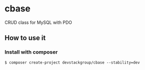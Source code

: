 # cbase
CRUD class for MySQL with PDO

## How to use it

### Install with composer

```
$ composer create-project devstackgroup/cbase --stability=dev
```